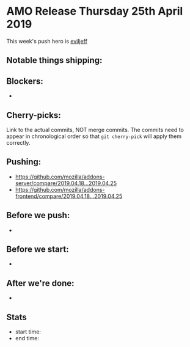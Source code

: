 # AMO Release Thursday 25th April 2019

This week's push hero is [eviljeff](https://github.com/eviljeff)

## Notable things shipping:

## Blockers:

*

## Cherry-picks:

Link to the actual commits, NOT merge commits. The commits need to appear
in chronological order so that `git cherry-pick` will apply them correctly.

## Pushing:

- https://github.com/mozilla/addons-server/compare/2019.04.18...2019.04.25
- https://github.com/mozilla/addons-frontend/compare/2019.04.18...2019.04.25

## Before we push:

*

## Before we start:

*

## After we're done:

* 
## Stats

- start time:
- end time:
